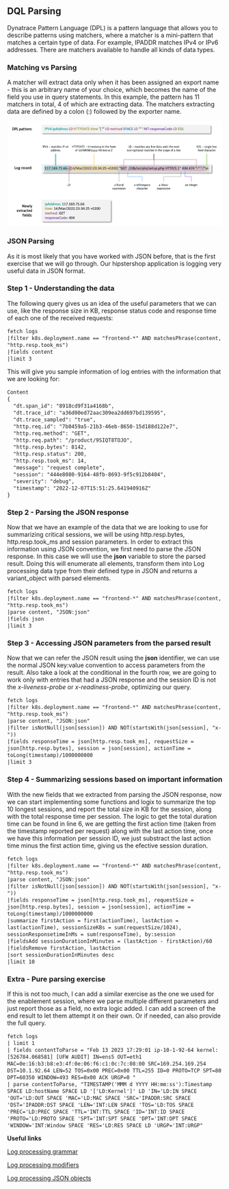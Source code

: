 ## DQL Parsing

Dynatrace Pattern Language (DPL) is a pattern language that allows you to describe patterns using matchers, where a matcher is a mini-pattern that matches a certain type of data. For example, IPADDR matches IPv4 or IPv6 addresses. There are matchers available to handle all kinds of data types.

### Matching vs Parsing
A matcher will extract data only when it has been assigned an export name - this is an arbitrary name of your choice, which becomes the name of the field you use in query statements. In this example, the pattern has 11 matchers in total, 4 of which are extracting data. The matchers extracting data are defined by a colon (:) followed by the exporter name.

![Logs & Events Viewer](../../assets/images/parsingExample.png)

### JSON Parsing

As it is most likely that you have worked with JSON before, that is the first exercise that we will go through. Our hipstershop application is logging very useful data in JSON format. 

### Step 1 - Understanding the data

The following query gives us an idea of the useful parameters that we can use, like the response size in KB, response status code and response time of each one of the received requests:

```
fetch logs
|filter k8s.deployment.name == "frontend-*" AND matchesPhrase(content, "http.resp.took_ms")
|fields content
|limit 3
```
This will give you sample information of log entries with the information that we are looking for:
```
Content
{
  "dt.span_id": "8918cd9f31a4168b",
  "dt.trace_id": "a36d00ed72aac309ea2dd697bd139595",
  "dt.trace_sampled": "true",
  "http.req.id": "7b0459a5-21b3-46eb-8650-15d188d122e7",
  "http.req.method": "GET",
  "http.req.path": "/product/9SIQT8TOJO",
  "http.resp.bytes": 8142,
  "http.resp.status": 200,
  "http.resp.took_ms": 14,
  "message": "request complete",
  "session": "444e8080-9164-48fb-8693-9f5c912b8404",
  "severity": "debug",
  "timestamp": "2022-12-07T15:51:25.641940916Z"
}
```

### Step 2 - Parsing the JSON response

Now that we have an example of the data that we are looking to use for summarizing critical sessions, we will be using http.resp.bytes, http.resp.took_ms and session parameters. In order to extract this information using JSON convention, we first need to parse the JSON response. In this case we will use the __json__ variable to store the parsed result. Doing this will enumerate all elements, transform them into Log processing data type from their defined type in JSON and returns a variant_object with parsed elements.

```
fetch logs
|filter k8s.deployment.name == "frontend-*" AND matchesPhrase(content, "http.resp.took_ms")
|parse content, "JSON:json"
|fields json
|limit 3
```

### Step 3 - Accessing JSON parameters from the parsed result

Now that we can refer the JSON result using the __json__ identifier, we can use the normal JSON key:value convention to access parameters from the result. Also take a look at the conditional in the fourth row, we are going to work only with entries that had a JSON response and the session ID is not the _x-liveness-probe_ or _x-readiness-probe_, optimizing our query.

```
fetch logs
|filter k8s.deployment.name == "frontend-*" AND matchesPhrase(content, "http.resp.took_ms")
|parse content, "JSON:json"
|filter isNotNull(json[session]) AND NOT(startsWith(json[session], "x-"))
|fields responseTime = json[http.resp.took_ms], requestSize = json[http.resp.bytes], session = json[session], actionTime = toLong(timestamp)/1000000000
|limit 3
```

### Step 4 - Summarizing sessions based on important information

With the new fields that we extracted from parsing the JSON response, now we can start implementing some functions and logix to summarize the top 10 longest sessions, and report the total size in KB for the session, along with the total response time per session.
The logic to get the total duration time can be found in line 6, we are getting the first action time (taken from the timestamp reported per request) along with the last action time, once we have this information per session ID, we just substract the last action time minus the first action time, giving us the efective session duration.

```
fetch logs
|filter k8s.deployment.name == "frontend-*" AND matchesPhrase(content, "http.resp.took_ms")
|parse content, "JSON:json"
|filter isNotNull(json[session]) AND NOT(startsWith(json[session], "x-"))
|fields responseTime = json[http.resp.took_ms], requestSize = json[http.resp.bytes], session = json[session], actionTime = toLong(timestamp)/1000000000
|summarize firstAction = first(actionTime), lastAction = last(actionTime), sessionSizeKBs = sum(requestSize/1024), sessionResponsetimeInMs = sum(responseTime), by:session
|fieldsAdd sessionDurationInMinutes = (lastAction - firstAction)/60
|fieldsRemove firstAction, lastAction
|sort sessionDurationInMinutes desc
|limit 10
```

### Extra - Pure parsing exercise

If this is not too much, I can add a similar exercise as the one we used for the enablement session, where we parse multiple different parameters and just report those as a field, no extra logic added. I can add a screen of the end result to let them attempt it on their own. Or if needed, can also provide the full query.

```
fetch logs
| limit 1
| fields contentToParse = "Feb 13 2023 17:29:01 ip-10-1-92-64 kernel: [526784.068581] [UFW AUDIT] IN=ens5 OUT=eth1 MAC=0e:16:b3:b8:e3:4f:0e:06:f6:c1:0c:7c:08:00 SRC=169.254.169.254 DST=10.1.92.64 LEN=52 TOS=0x00 PREC=0x00 TTL=255 ID=0 PROTO=TCP SPT=80 DPT=60350 WINDOW=493 RES=0x00 ACK URGP=0 "
| parse contentToParse, "TIMESTAMP('MMM d YYYY HH:mm:ss'):Timestamp SPACE LD:hostName SPACE LD '['LD:Kernel']' LD 'IN='LD:IN SPACE 'OUT='LD:OUT SPACE 'MAC='LD:MAC SPACE 'SRC='IPADDR:SRC SPACE 'DST='IPADDR:DST SPACE 'LEN='INT:LEN SPACE 'TOS='LD:TOS SPACE 'PREC='LD:PREC SPACE 'TTL='INT:TTL SPACE 'ID='INT:ID SPACE 'PROTO='LD:PROTO SPACE 'SPT='INT:SPT SPACE 'DPT='INT:DPT SPACE 'WINDOW='INT:Window SPACE 'RES='LD:RES SPACE LD 'URGP='INT:URGP"
```

**Useful links**

[Log processing grammar](https://www.dynatrace.com/support/help/how-to-use-dynatrace/dynatrace-pattern-language/log-processing-grammar "Grammar")

[Log processing modifiers](https://www.dynatrace.com/support/help/how-to-use-dynatrace/dynatrace-pattern-language/log-processing-modifiers "Modifiers")

[Log processing JSON objects](https://www.dynatrace.com/support/help/how-to-use-dynatrace/dynatrace-pattern-language/log-processing-json-object "JSON Object")




